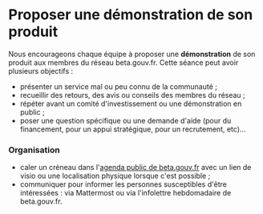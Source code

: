 # Proposer une démonstration de son produit

Nous encourageons chaque équipe à proposer une **démonstration** de son produit aux membres du réseau beta.gouv.fr. Cette séance peut avoir plusieurs objectifs :

* présenter un service mal ou peu connu de la communauté ; 
* recueillir des retours, des avis ou conseils des membres du réseau ; 
* répéter avant un comité d'investissement ou une démonstration en public ; 
* poser une question spécifique ou une demande d'aide \(pour du financement, pour un appui stratégique, pour un recrutement, etc\)...

### Organisation

* caler un créneau dans l'[agenda public de beta.gouv.fr]() avec un lien de visio ou une localisation physique lorsque c'est possible ; 
* communiquer pour informer les personnes susceptibles d'être intéressées : via Mattermost ou via l'infolettre hebdomadaire de beta.gouv.fr.

